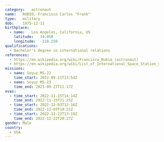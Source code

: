 ```yaml
---
category:	astronaut
name:	RUBIO, Francisco Carlos "Frank"
type:	military
dob:	1975-12-11
birthplace:
  - name:	Los Angeles, California, US
    latitude:	34.050
    longitude:	-118.250
qualifications:
  - Bachelor's degree in international relations
references:
  - https://en.wikipedia.org/wiki/Francisco_Rubio_(astronaut)
  - https://en.wikipedia.org/wiki/List_of_International_Space_Station_spacewalks
missions:
  - name: Soyuz MS-22
    time_start: 2022-09-21T13:54Z
  - name: Soyuz MS-23
    time_end: 2023-09-27T11:17Z
evas:
  - time_start: 2022-11-15T14:14Z
    time_end: 2022-11-15T21:25Z
  - time_start: 2022-12-03T12:16Z
    time_end: 2022-12-03T19:21Z
  - time_start: 2022-12-22T13:19Z
    time_end: 2022-12-22T20:27Z
gender:	Male
country:
  - USA
---
```

